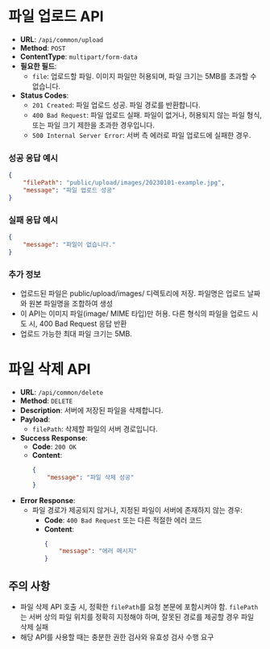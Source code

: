 # 파일 업로드 API

-   **URL**: `/api/common/upload`
-   **Method**: `POST`
-   **ContentType**: `multipart/form-data`
-   **필요한 필드**:
    -   `file`: 업로드할 파일. 이미지 파일만 허용되며, 파일 크기는 5MB를 초과할 수 없습니다.
-   **Status Codes**:
    -   `201 Created`: 파일 업로드 성공. 파일 경로를 반환합니다.
    -   `400 Bad Request`: 파일 업로드 실패. 파일이 없거나, 허용되지 않는 파일 형식, 또는 파일 크기 제한을 초과한 경우입니다.
    -   `500 Internal Server Error`: 서버 측 에러로 파일 업로드에 실패한 경우.

### 성공 응답 예시

```json
{
	"filePath": "public/upload/images/20230101-example.jpg",
	"message": "파일 업로드 성공"
}
```

### 실패 응답 예시

```json
{
	"message": "파일이 없습니다."
}
```

### 추가 정보

-   업로드된 파일은 public/upload/images/ 디렉토리에 저장. 파일명은 업로드 날짜와 원본 파일명을 조합하여 생성
-   이 API는 이미지 파일(image/ MIME 타입)만 허용. 다른 형식의 파일을 업로드 시도 시, 400 Bad Request 응답 반환
-   업로드 가능한 최대 파일 크기는 5MB.

# 파일 삭제 API

-   **URL**: `/api/common/delete`
-   **Method**: `DELETE`
-   **Description**: 서버에 저장된 파일을 삭제합니다.
-   **Payload**:
    -   `filePath`: 삭제할 파일의 서버 경로입니다.
-   **Success Response**:
    -   **Code**: `200 OK`
    -   **Content**:
        ```json
        {
        	"message": "파일 삭제 성공"
        }
        ```
-   **Error Response**:
    -   파일 경로가 제공되지 않거나, 지정된 파일이 서버에 존재하지 않는 경우:
        -   **Code**: `400 Bad Request` 또는 다른 적절한 에러 코드
        -   **Content**:
            ```json
            {
            	"message": "에러 메시지"
            }
            ```

## 주의 사항

-   파일 삭제 API 호출 시, 정확한 `filePath`를 요청 본문에 포함시켜야 함. `filePath`는 서버 상의 파일 위치를 정확히 지정해야 하며, 잘못된 경로를 제공할 경우 파일 삭제 실패
-   해당 API를 사용할 때는 충분한 권한 검사와 유효성 검사 수행 요구
